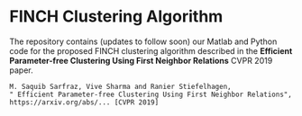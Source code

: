 # FINCH Clustering Algorithm

The repository contains (updates to follow soon) our Matlab and Python code for the proposed FINCH clustering algorithm described in the **Efficient Parameter-free Clustering Using First Neighbor Relations** CVPR 2019 paper.

```
M. Saquib Sarfraz, Vive Sharma and Ranier Stiefelhagen,
" Efficient Parameter-free Clustering Using First Neighbor Relations",
https://arxiv.org/abs/... [CVPR 2019]
```
